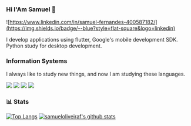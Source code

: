 ### Hi I'Am Samuel 👋

![https://www.linkedin.com/in/samuel-fernandes-400587182/](https://img.shields.io/badge/--blue?style=flat-square&logo=linkedin)

I develop applications using flutter, Google's mobile development SDK. Python study for desktop development.

### Information Systems
I always like to study new things, and now I am studying these languages.

![](https://img.shields.io/badge/-flutter-02569B?style=flat-square&logo=flutter)
![](https://img.shields.io/badge/-dart-0175C2?style=flat-square&logo=dart)
![](https://img.shields.io/badge/-node-000000?logoColor=white&style=flat-square&logo=node.js)
![](https://img.shields.io/badge/-python-0C9D58?logoColor=white&style=flat-square&logo=python)


### 📊 Stats
[![Top Langs](https://github-readme-stats.vercel.app/api/top-langs/?username=samueloliveiraf)](https://github.com/samueloliveiraf)
[![samueloliveiraf's github stats](https://github-readme-stats.vercel.app/api?username=samueloliveiraf)](https://github.com/samueloliveiraf)
